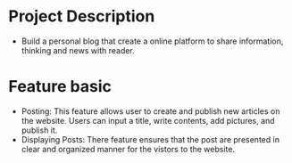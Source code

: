 # Project Description

-   Build a personal blog that create a online platform to share information, thinking and news with reader.

# Feature basic

-   Posting: This feature allows user to create and publish new articles on the website. Users can input a title, write contents, add pictures, and publish it.
-   Displaying Posts: There feature ensures that the post are presented in clear and organized manner for the vistors to the website.
